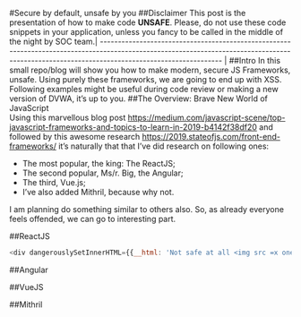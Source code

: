 #Secure by default, unsafe by you
##Disclaimer
This post is the presentation of how to make code **UNSAFE**. Please, do not use these code snippets in your application, unless you fancy to be called in the middle of the night by SOC team.|
---------------------------------------------------------------------------------------------------------------------------------------------------------------------------------------------- |
##Intro
In this small repo/blog will show you how to make modern, secure JS Frameworks, unsafe. Using purely these frameworks, we are going to end up with XSS. Following examples might be useful during code review or making a new version of DVWA, it’s up to you.
##The Overview: Brave New World of JavaScript  
Using this marvellous blog post https://medium.com/javascript-scene/top-javascript-frameworks-and-topics-to-learn-in-2019-b4142f38df20 and followed by this awesome research https://2019.stateofjs.com/front-end-frameworks/ it’s naturally that that I’ve did research on following ones: 

* The most popular, the king: The ReactJS; 
* The second popular, Ms/r. Big, the Angular;
* The third, Vue.js;
* I’ve also added Mithril, because why not.

I am planning do something similar to others also. So, as already everyone feels offended, we can go to interesting part. 

##ReactJS

```javascript
<div dangerouslySetInnerHTML={{__html: 'Not safe at all <img src =x onerror=alert(1)>'}} />
```

##Angular

##VueJS

##Mithril

